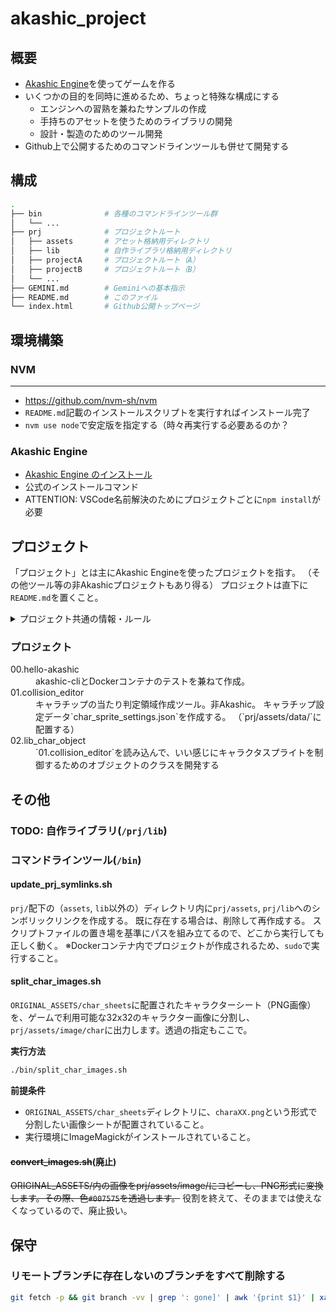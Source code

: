 akashic_project
===============

概要
----

- [Akashic Engine](https://akashic-games.github.io/)を使ってゲームを作る
- いくつかの目的を同時に進めるため、ちょっと特殊な構成にする
  - エンジンへの習熟を兼ねたサンプルの作成
  - 手持ちのアセットを使うためのライブラリの開発
  - 設計・製造のためのツール開発
- Github上で公開するためのコマンドラインツールも併せて開発する

構成
----

```sh
.
├── bin              # 各種のコマンドラインツール群
│   └── ...
├── prj              # プロジェクトルート
│   ├── assets       # アセット格納用ディレクトリ
│   ├── lib          # 自作ライブラリ格納用ディレクトリ
│   ├── projectA     # プロジェクトルート（A）
│   ├── projectB     # プロジェクトルート（B）
│   └── ...
├── GEMINI.md        # Geminiへの基本指示
├── README.md        # このファイル
└── index.html       # Github公開トップページ
```

環境構築
--------

### NVM
---

- https://github.com/nvm-sh/nvm
- `README.md`記載のインストールスクリプトを実行すればインストール完了
- `nvm use node`で安定版を指定する（時々再実行する必要あるのか？

### Akashic Engine

- [Akashic Engine のインストール](https://akashic-games.github.io/tutorial/v3/introduction.html#install-akashic-engine)
- 公式のインストールコマンド
- ATTENTION: VSCode名前解決のためにプロジェクトごとに`npm install`が必要

プロジェクト
------------

「プロジェクト」とは主にAkashic Engineを使ったプロジェクトを指す。
（その他ツール等の非Akashicプロジェクトもあり得る）
プロジェクトは直下に`README.md`を置くこと。

<details>
<summary>プロジェクト共通の情報・ルール</summary>

### 共通の情報

#### 新規プロジェクトの作成

プロジェクト(`prj/`)配下で以下のコマンドを実行する。
（プロジェクト名は`${PRJ_NAME}`とする）
```sh
PRJ_NAME=PRJ_NAME
mkdir -p /akashic/prj/${PRJ_NAME}
cd /akashic/prj/${PRJ_NAME}
akashic init -t typescript-minimal
npm install # VSCode用型定義参照
```

初期化時に聞かれる設定値は、以下を標準とする。
（このリポジトリでは）

- `width`: 320
- `height`: 512
- `fps`: 30


#### プロジェクトの実行
```sh
# プロジェクトディレクトリで実行する
akashic sandbox #=> access to http://localhost:3000/
```
</details>



### プロジェクト

<dl>
<dt>00.hello-akashic</dt>
<dd>akashic-cliとDockerコンテナのテストを兼ねて作成。</dd>
<dt>01.collision_editor</dt>
<dd>
  キャラチップの当たり判定領域作成ツール。非Akashic。
  キャラチップ設定データ`char_sprite_settings.json`を作成する。
  （`prj/assets/data/`に配置する）
</dd>
<dt>02.lib_char_object</dt>
<dd>`01.collision_editor`を読み込んで、いい感じにキャラクタスプライトを制御するためのオブジェクトのクラスを開発する</dd>

</dl>



その他
------

### TODO: 自作ライブラリ(`/prj/lib`)
### コマンドラインツール(`/bin`)

#### update_prj_symlinks.sh

`prj/`配下の（`assets`, `lib`以外の）ディレクトリ内に`prj/assets`, `prj/lib`へのシンボリックリンクを作成する。
既に存在する場合は、削除して再作成する。
スクリプトファイルの置き場を基準にパスを組み立てるので、どこから実行しても正しく動く。
※Dockerコンテナ内でプロジェクトが作成されるため、`sudo`で実行すること。

#### split_char_images.sh

`ORIGINAL_ASSETS/char_sheets`に配置されたキャラクターシート（PNG画像）を、ゲームで利用可能な32x32のキャラクター画像に分割し、`prj/assets/image/char`に出力します。透過の指定もここで。

**実行方法**
```sh
./bin/split_char_images.sh
```

**前提条件**

*   `ORIGINAL_ASSETS/char_sheets`ディレクトリに、`charaXX.png`という形式で分割したい画像シートが配置されていること。
*   実行環境にImageMagickがインストールされていること。

#### ~~convert_images.sh~~(廃止)

~~ORIGINAL_ASSETS/内の画像をprj/assets/image/にコピーし、PNG形式に変換します。その際、色`#007575`を透過します。~~
役割を終えて、そのままでは使えなくなっているので、廃止扱い。


保守
----

### リモートブランチに存在しないのブランチをすべて削除する

```sh
git fetch -p && git branch -vv | grep ': gone]' | awk '{print $1}' | xargs git branch -D
```
